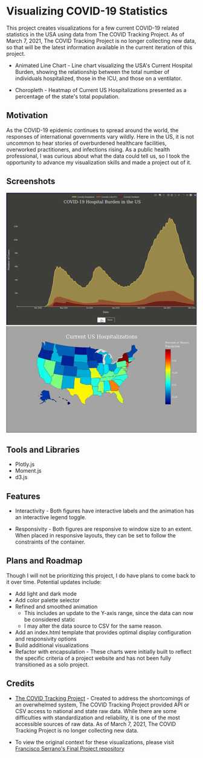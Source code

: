 # Visualizing COVID-19 Statistics

This project creates visualizations for a few current COVID-19 related statistics in the USA using data from The COVID Tracking Project. As of March 7, 2021, The COVID Tracking Project is no longer collecting new data, so that will be the latest information available in the current iteration of this project.

* Animated Line Chart - Line chart visualizing the USA's Current Hospital Burden, showing the relationship between the total number of individuals hospitalized, those in the ICU, and those on a ventilator.

* Choropleth - Heatmap of Current US Hospitalizations presented as a percentage of the state's total population.

## Motivation

As the COVID-19 epidemic continues to spread around the world, the responses of international governments vary wildly. Here in the US, it is not uncommon to hear stories of overburdened healthcare facilities, overworked practitioners, and infections rising. As a public health professional, I was curious about what the data could tell us, so I took the opportunity to advance my visualization skills and made a project out of it.

## Screenshots

<img src="resources/animation.gif">

<img src="resources/choropleth_plotly.gif">

## Tools and Libraries

* Plotly.js
* Moment.js
* d3.js

## Features

* Interactivity - Both figures have interactive labels and the animation has an interactive legend toggle.

* Responsivity - Both figures are responsive to window size to an extent. When placed in responsive layouts, they can be set to follow the constraints of the container.

## Plans and Roadmap

Though I will not be prioritizing this project, I do have plans to come back to it over time. Potential updates include:

* Add light and dark mode
* Add color palette selector
* Refined and smoothed animation
  * This includes an update to the Y-axis range, since the data can now be considered static
  * I may alter the data source to CSV for the same reason.
* Add an index.html template that provides optimal display configuration and responsivity options
* Build additional visualizations
* Refactor with encapsulation - These charts were initially built to reflect the specific criteria of a project website and has not been fully transitioned as a solo project.

## Credits

* <a href='https://covidtracking.com/'>The COVID Tracking Project</a> - Created to address the shortcomings of an overwhelmed system, The COVID Tracking Project provided API or CSV access to  national and state raw data. While there are some difficulties with standardization and reliability, it is one of the most accessible sources of raw data. As of March 7, 2021, The COVID Tracking Project is no longer collecting new data.

* To view the original context for these visualizations, please visit <a href="https://github.com/FranciscoSerrano/Final-Project">Francisco Serrano's Final Project repository</a>
